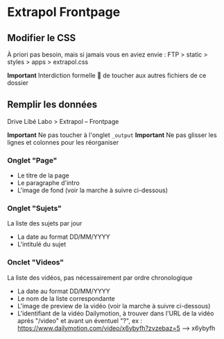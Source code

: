 # Extrapol Frontpage

## Modifier le CSS

À priori pas besoin, mais si jamais vous en aviez envie :
FTP > static > styles > apps > extrapol.css

**Important** Interdiction formelle 👺 de toucher aux autres fichiers de ce dossier

## Remplir les données

Drive Libé Labo > Extrapol – Frontpage

**Important** Ne pas toucher à l'onglet `_output`
**Important** Ne pas glisser les lignes et colonnes pour les réorganiser

### Onglet "Page"
- Le titre de la page
- Le paragraphe d'intro
- L'image de fond (voir la marche à suivre ci-dessous)

### Onglet "Sujets"
La liste des sujets par jour
- La date au format DD/MM/YYYY
- L'intitulé du sujet

### Onclet "Videos"
La liste des vidéos, pas nécessairement par ordre chronologique
- La date au format DD/MM/YYYY
- Le nom de la liste correspondante
- L'image de preview de la vidéo (voir la marche à suivre ci-dessous)
- L'identifiant de la vidéo Dailymotion, à trouver dans l'URL de la vidéo après "/video" et avant un éventuel "?", ex :
  https://www.dailymotion.com/video/x6ybyfh?zvzebaz=5 —> x6ybyfh
